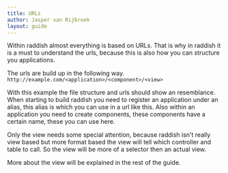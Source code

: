 ```yaml
---
title: URLs
author: Jasper van Rijbroek
layout: guide
---
```


Within raddish almost everything is based on URLs. That is why in raddish it is a must to understand the urls,
because this is also how you can structure you applications.

The urls are build up in the following way.  
```http://example.com/<application>/<component>/<view>```

With this example the file structure and urls should show an resemblance.
When starting to build raddish you need to register an application under an alias, this alias is which you can use in a url like this.
Also within an application you need to create components, these components have a certain name, these you can use here.

Only the view needs some special attention, because raddish isn't really view based but more format based the view will tell which controller and table to call.
So the view will be more of a selector then an actual view.

More about the view will be explained in the rest of the guide.